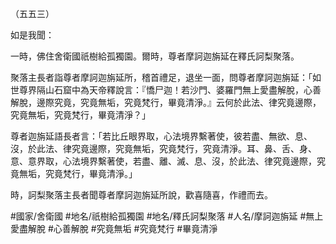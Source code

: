 （五五三）

如是我聞：

一時，佛住舍衛國祇樹給孤獨園。爾時，尊者摩訶迦旃延在釋氏訶梨聚落。

聚落主長者詣尊者摩訶迦旃延所，稽首禮足，退坐一面，問尊者摩訶迦旃延：「如世尊界隔山石窟中為天帝釋說言：『憍尸迦！若沙門、婆羅門無上愛盡解脫，心善解脫，邊際究竟，究竟無垢，究竟梵行，畢竟清淨。』云何於此法、律究竟邊際，究竟無垢，究竟梵行，畢竟清淨？」

尊者迦旃延語長者言：「若比丘眼界取，心法境界繫著使，彼若盡、無欲、息、沒，於此法、律究竟邊際，究竟無垢，究竟梵行，究竟清淨。耳、鼻、舌、身、意、意界取，心法境界繫著使，若盡、離、滅、息、沒，於此法、律究竟邊際，究竟無垢，究竟梵行，畢竟清淨。」

時，訶梨聚落主長者聞尊者摩訶迦旃延所說，歡喜隨喜，作禮而去。

#國家/舍衛國
#地名/祇樹給孤獨園
#地名/釋氏訶梨聚落
#人名/摩訶迦旃延
#無上愛盡解脫
#心善解脫
#究竟無垢
#究竟梵行
#畢竟清淨
